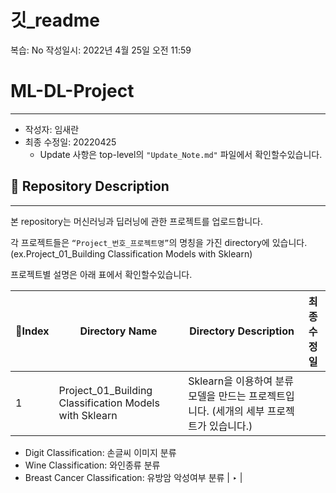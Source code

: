 # 깃_readme

복습: No
작성일시: 2022년 4월 25일 오전 11:59

# ML-DL-Project

---

- 작성자: 임새란
- 최종 수정일: 20220425
    - Update 사항은 top-level의 `"Update_Note.md"` 파일에서 확인할수있습니다.
    

## 📃 **Repository Description**

---

본 repository는 머신러닝과 딥러닝에 관한 프로젝트를 업로드합니다.

각 프로젝트들은 `“Project_번호_프로젝트명”`의 명칭을 가진 directory에 있습니다. (ex.Project_01_Building Classification Models with Sklearn)

프로젝트별 설명은 아래 표에서 확인할수있습니다. 

| Index | Directory Name | Directory Description | 최종수정일 |
| --- | --- | --- | --- |
| 1 | Project_01_Building Classification Models with Sklearn | Sklearn을 이용하여 분류모델을 만드는 프로젝트입니다. (세개의 세부 프로젝트가 있습니다.)
- Digit Classification: 손글씨 이미지 분류
- Wine Classification: 와인종류 분류
- Breast Cancer Classification: 유방암 악성여부 분류  | ‣ |